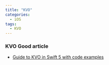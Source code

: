 ```yaml
---
title: "KVO"
categories:
  - iOS
tags:
  - KVO
---
```


### KVO Good article
- [Guide to KVO in Swift 5 with code examples](https://nalexn.github.io/kvo-guide-for-key-value-observing/)
